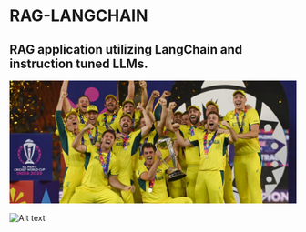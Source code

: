 # RAG-LANGCHAIN
## RAG application utilizing LangChain and instruction tuned LLMs.

![Alt text](worldcup.jpg)



![Alt text](gradio-app.jpg)

